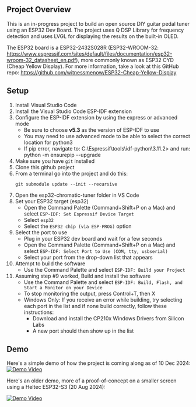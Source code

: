 ## Project Overview
This is an in-progress project to build an open source DIY guitar pedal tuner using an ESP32 Dev Board. The project uses Q DSP Library for frequency detection and uses LVGL for displaying the results on the built-in OLED.

The ESP32 board is a ESP32-2432S028R (ESP32-WROOM-32: https://www.espressif.com/sites/default/files/documentation/esp32-wroom-32_datasheet_en.pdf), more commonly known as ESP32 CYD (Cheap Yellow Display). For more information, take a look at this GitHub repo: https://github.com/witnessmenow/ESP32-Cheap-Yellow-Display

## Setup

1. Install Visual Studio Code
2. Install the Visual Studio Code ESP-IDF extension
3. Configure the ESP-IDF extension by using the express or advanced mode
    - Be sure to choose **v5.3** as the version of ESP-IDF to use
    - You may need to use advanced mode to be able to select the correct location for python3
    - If pip error, navigate to: C:\Espressif\tools\idf-python\3.11.2> and run: python -m ensurepip --upgrade
4. Make sure you have `git` installed
5. Clone this github project
6. From a terminal go into the project and do this:
    ```
    git submodule update --init --recursive
    ```
7. Open the esp32-chromatic-tuner folder in VS Code
8. Set your ESP32 target (esp32)
    - Open the Command Palette (Command+Shift+P on a Mac) and select `ESP-IDF: Set Espressif Device Target`
    - Select `esp32`
    - Select the `ESP32 chip (via ESP-PROG)` option
9. Select the port to use
    - Plug in your ESP32 dev board and wait for a few seconds
    - Open the Command Palette (Command+Shift+P on a Mac) and select `ESP-IDF: Select Port to Use (COM, tty, usbserial)`
    - Select your port from the drop-down list that appears
10. Attempt to build the software
    - Use the Command Palette and select `ESP-IDF: Build your Project`
11. Assuming step #9 worked, Build and install the software
    - Use the Command Palette and select `ESP-IDF: Build, Flash, and Start a Monitor on your Device`
    - To stop monitoring the output, press Control+T, then X
    - Windows Only: If you receive an error while building, try selecting each port in the list and if none build correctly, follow these instructions:
        - Download and install the CP210x Windows Drivers from Silicon Labs
        - A new port should then show up in the list

## Demo

Here's a simple demo of how the project is coming along as of 10 Dec 2024:
[![Demo Video](https://img.youtube.com/vi/im-Qe8d9LSk/0.jpg)](https://youtu.be/im-Qe8d9LSk)

Here's an older demo, more of a proof-of-concept on a smaller screen using a Heltec ESP32-S3 (20 Aug 2024):

[![Demo Video](https://img.youtube.com/vi/XWTicIlTI_k/0.jpg)](https://youtu.be/XWTicIlTI_k)
